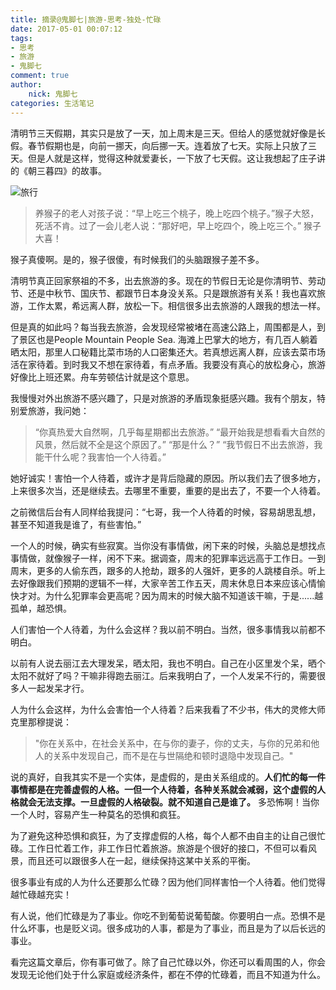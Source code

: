 ```yaml
---
title: 摘录@鬼脚七|旅游-思考-独处-忙碌
date: 2017-05-01 00:07:12
tags:
- 思考
- 旅游
- 鬼脚七
comment: true
author:
	nick: 鬼脚七
categories: 生活笔记
---
```

清明节三天假期，其实只是放了一天，加上周末是三天。但给人的感觉就好像是长假。春节假期也是，向前一挪天，向后挪一天。连着放了七天。实际上只放了三天。但是人就是这样，觉得这种就爱妻长，一下放了七天假。这让我想起了庄子讲的《朝三暮四》的故事。

![旅行](/img/%E6%97%85%E8%A1%8C.jpg)
> 养猴子的老人对孩子说：“早上吃三个桃子，晚上吃四个桃子。”猴子大怒，死活不肯。过了一会儿老人说：“那好吧，早上吃四个，晚上吃三个。”
猴子大喜！




猴子真傻啊。是的，猴子很傻，有时候我们的头脑跟猴子差不多。


清明节真正回家祭祖的不多，出去旅游的多。现在的节假日无论是你清明节、劳动节、还是中秋节、国庆节、都跟节日本身没关系。只是跟旅游有关系！我也喜欢旅游，工作太累，希远离人群，放松一下。相信很多出去旅游的人跟我的想法一样。

但是真的如此吗？每当我去旅游，会发现经常被堵在高速公路上，周围都是人，到了景区也是People Mountain People Sea.
海滩上巴掌大的地方，有几百人躺着晒太阳，那里人口秘籍比菜市场的人口密集还大。若真想远离人群，应该去菜市场活在家待着。到时我又不想在家待着，有点矛盾。我要没有真心的放松身心，旅游好像比上班还累。舟车劳顿估计就是这个意思。
<!-- more -->


我慢慢对外出旅游不感兴趣了，只是对旅游的矛盾现象挺感兴趣。我有个朋友，特别爱旅游，我问她：

> “你真热爱大自然啊，几乎每星期都出去旅游。”
> “最开始我是想看看大自然的风景，然后就不全是这个原因了。”
> “那是什么？”
> “我节假日不出去旅游，我能干什么呢？我害怕一个人待着。”


她好诚实！害怕一个人待着，或许才是背后隐藏的原因。所以我们去了很多地方，上来很多次当，还是继续去。去哪里不重要，重要的是出去了，不要一个人待着。

之前微信后台有人同样给我提问：“七哥，我一个人待着的时候，容易胡思乱想，甚至不知道我是谁了，有些害怕。”

一个人的时候，确实有些寂寞。当你没有事情做，闲下来的时候，头脑总是想找点事情做，就像猴子一样，闲不下来。据调查，周末的犯罪率远远高于工作日。一到周末，更多的人偷东西，跟多的人抢劫，跟多的人强奸，更多的人跳楼自杀。听上去好像跟我们预期的逻辑不一样，大家辛苦工作五天，周末休息日本来应该心情愉快才对。为什么犯罪率会更高呢？因为周末的时候大脑不知道该干嘛，于是......越孤单，越恐惧。


人们害怕一个人待着，为什么会这样？我以前不明白。当然，很多事情我以前都不明白。

以前有人说去丽江去大理发呆，晒太阳，我也不明白。自己在小区里发个呆，晒个太阳不就好了吗？干嘛非得跑去丽江。后来我明白了，一个人发呆不行的，需要很多人一起发呆才行。

人为什么会这样，为什么会害怕一个人待着？后来我看了不少书，伟大的灵修大师克里那穆提说：

> "你在关系中，在社会关系中，在与你的妻子，你的丈夫，与你的兄弟和他人的关系中发现自己，而不是在与世隔绝和顿时退隐中发现自己。"


说的真好，自我其实不是一个实体，是虚假的，是由关系组成的。**人们忙的每一件事情都是在完善虚假的人格。一但一个人待着，各种关系就会减弱，这个虚假的人格就会无法支撑。一旦虚假的人格破裂。就不知道自己是谁了。** 多恐怖啊！当你一个人时，容易产生一种莫名的恐惧和疯狂。

为了避免这种恐惧和疯狂，为了支撑虚假的人格，每个人都不由自主的让自己很忙碌。工作日忙着工作，非工作日忙着旅游。旅游是个很好的接口，不但可以看风景，而且还可以跟很多人在一起，继续保持这某中关系的平衡。

很多事业有成的人为什么还要那么忙碌？因为他们同样害怕一个人待着。他们觉得越忙碌越充实！

有人说，他们忙碌是为了事业。你吃不到葡萄说葡萄酸。你要明白一点。恐惧不是什么坏事，也是贬义词。很多成功的人事，都是为了事业，而且是为了以后长远的事业。



看完这篇文章后，你有事可做了。除了自己忙碌以外，你还可以看周围的人，你会发现无论他们处于什么家庭或经济条件，都在不停的忙碌着，而且不知道为什么。

